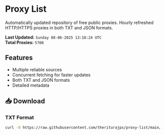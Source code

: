 # Proxy List

Automatically updated repository of free public proxies. Hourly refreshed HTTP/HTTPS proxies in both TXT and JSON formats.

**Last Updated:** `Sunday 08-06-2025 13:18:24 UTC`  
**Total Proxies:** `5700`

## Features
- Multiple reliable sources
- Concurrent fetching for faster updates
- Both TXT and JSON formats
- Detailed metadata

## 📥 Download

### TXT Format
```bash
curl -O https://raw.githubusercontent.com/theriturajps/proxy-list/main/proxies.txt
